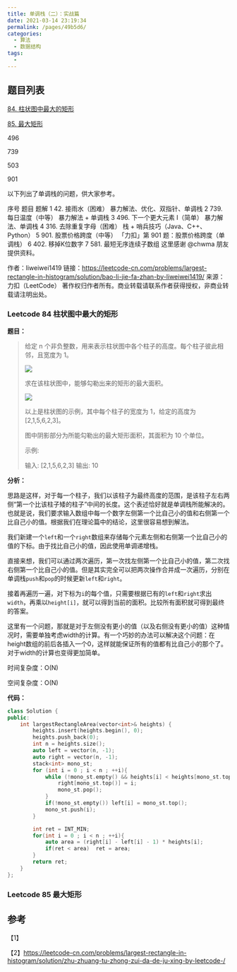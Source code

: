 ```yaml
---
title: 单调栈（二）：实战篇
date: 2021-03-14 23:19:34
permalink: /pages/49b5d6/
categories:
  - 算法
  - 数据结构
tags:
  -
---
```

## 题目列表

[84. 柱状图中最大的矩形](https://leetcode-cn.com/problems/largest-rectangle-in-histogram/)

[85. 最大矩形](https://leetcode-cn.com/problems/maximal-rectangle/)



496



739



503



901



以下列出了单调栈的问题，供大家参考。

序号	题目	题解
1	42. 接雨水（困难）	暴力解法、优化、双指针、单调栈
2	739. 每日温度（中等）	暴力解法 + 单调栈
3	496. 下一个更大元素 I（简单）	暴力解法、单调栈
4	316. 去除重复字母（困难）	栈 + 哨兵技巧（Java、C++、Python）
5	901. 股票价格跨度（中等）	「力扣」第 901 题：股票价格跨度（单调栈）
6	402. 移掉K位数字
7	581. 最短无序连续子数组
这里感谢 @chwma 朋友提供资料。

作者：liweiwei1419
链接：https://leetcode-cn.com/problems/largest-rectangle-in-histogram/solution/bao-li-jie-fa-zhan-by-liweiwei1419/
来源：力扣（LeetCode）
著作权归作者所有。商业转载请联系作者获得授权，非商业转载请注明出处。

### Leetcode 84 柱状图中最大的矩形

**题目：**

> 给定 n 个非负整数，用来表示柱状图中各个柱子的高度。每个柱子彼此相邻，且宽度为 1。
>
> ![](https://murray-pic-1254317211.cos.ap-guangzhou.myqcloud.com/gitee_bak/image-20210121201854091.png)
>
> 求在该柱状图中，能够勾勒出来的矩形的最大面积。
>
>  ![](https://murray-pic-1254317211.cos.ap-guangzhou.myqcloud.com/gitee_bak/image-20210121201913795.png)
>
> 以上是柱状图的示例，其中每个柱子的宽度为 1，给定的高度为 [2,1,5,6,2,3]。
>
> 图中阴影部分为所能勾勒出的最大矩形面积，其面积为 10 个单位。
>
>
>
> 示例:
>
> 输入: [2,1,5,6,2,3]
> 输出: 10

**分析：**

思路是这样，对于每一个柱子，我们以该柱子为最终高度的范围，是该柱子左右两侧“第一个比该柱子矮的柱子”中间的长度。这个表述恰好就是单调栈所能解决的。也就是说，我们要求输入数组中每一个数字左侧第一个比自己小的值和右侧第一个比自己小的值。根据我们在理论篇中的结论，这里很容易想到解法。

我们新建一个`left`和一个`right`数组来存储每个元素左侧和右侧第一个比自己小的值的下标。由于找比自己小的值，因此使用单调递增栈。

直接来想，我们可以通过两次遍历，第一次找左侧第一个比自己小的值，第二次找右侧第一个比自己小的值。但是其实完全可以把两次操作合并成一次遍历，分别在单调栈`push`和`pop`的时候更新`left`和`right`。

接着再遍历一遍，对下标为`i`的每个值，只需要根据已有的`left`和`right`求出`width`，再乘以`height[i]`，就可以得到当前的面积。比较所有面积就可得到最终的答案。

这里有一个问题，那就是对于左侧没有更小的值（以及右侧没有更小的值）这种情况时，需要单独考虑width的计算。有一个巧妙的办法可以解决这个问题：在height数组的前后各插入一个0，这样就能保证所有的值都有比自己小的那个了。对于width的计算也变得更加简单。

时间复杂度：O(N)

空间复杂度：O(N)

**代码：**

```cpp
class Solution {
public:
    int largestRectangleArea(vector<int>& heights) {
        heights.insert(heights.begin(), 0);
        heights.push_back(0);
        int n = heights.size();
        auto left = vector(n, -1);
        auto right = vector(n, -1);
        stack<int> mono_st;
        for (int i = 0 ; i < n ; ++i){
            while (!mono_st.empty() && heights[i] < heights[mono_st.top()]){
                right[mono_st.top()] = i;
                mono_st.pop();
            }
            if(!mono_st.empty()) left[i] = mono_st.top();
            mono_st.push(i);
        }

        int ret = INT_MIN;
        for(int i = 0 ; i < n ; ++i){
            auto area = (right[i] - left[i] - 1) * heights[i];
            if(ret < area)  ret = area;
        }
        return ret;
    }
};
```



### Leetcode 85 最大矩形



## 参考

【1】

【2】https://leetcode-cn.com/problems/largest-rectangle-in-histogram/solution/zhu-zhuang-tu-zhong-zui-da-de-ju-xing-by-leetcode-/

